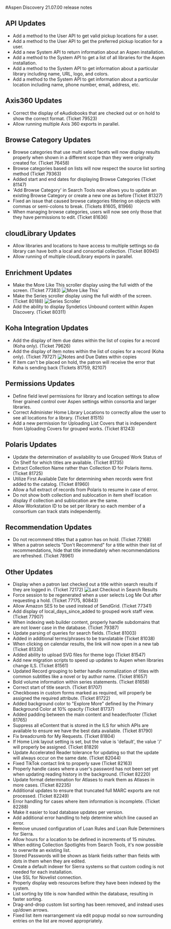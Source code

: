 #Aspen Discovery 21.07.00 release notes
## API Updates
- Add a method to the User API to get valid pickup locations for a user. 
- Add a method to the User API to get the preferred pickup location for a user. 
- Add a new System API to return information about an Aspen installation. 
- Add a method to the System API to get a list of all libraries for the Aspen installation.
- Add a method to the System API to get information about a particular library including name, URL, logo, and colors.
- Add a method to the System API to get information about a particular location including name, phone number, email, address, etc.

## Axis360 Updates
- Correct the display of eAudiobooks that are checked out or on hold to show the correct format. (Ticket 79523)
- Allow running multiple Axis 360 exports in parallel. 

## Browse Category Updates
- Browse categories that use multi select facets will now display results properly when shown in a different scope than they were originally created for. (Ticket 76458)
- Browse categories based on lists will now respect the source list sorting method (Ticket 79363)
- Added start and end dates for displaying Browse Categories (Ticket 81147)
- 'Add Browse Category' in Search Tools now allows you to update an existing Browse Category or create a new one as before (Ticket 81327)
- Fixed an issue that caused browse categories filtering on objects with commas or semi-colons to break. (Tickets 81605, 81966)
- When managing browse categories, users will now see only those that they have permissions to edit. (Ticket 81636)

## cloudLibrary Updates
- Allow libraries and locations to have access to multiple settings so da library can have both a local and consortial collection. (Ticket 80945)
- Allow running of multiple cloudLibrary exports in parallel. 

## Enrichment Updates
- Make the More Like This scroller display using the full width of the screen. (Ticket 77383)
  ![More Like This](/release_notes/images/21_07_00_more_like_this.png)`
- Make the Series scroller display using the full width of the screen. (Ticket 80188)
  ![Series Scroller](/release_notes/images/21_07_00_series_scroller.png)
- Add the ability to display Syndetics Unbound content within Aspen Discovery. (Ticket 80311)

## Koha Integration Updates
- Add the display of item due dates within the list of copies for a record (Koha only). (Ticket 79626)
- Add the display of item notes within the list of copies for a record (Koha only). (Ticket 79727)
  ![Notes and Due Dates within copies](/release_notes/images/21_07_00_show_notes_due_date_in_copies.png)
- If item can't be placed on hold, the patron will receive the error that Koha is sending back (Tickets 81759, 82107)

## Permissions Updates
- Define field level permissions for library and location settings to allow finer grained control over Aspen settings within consortia and larger libraries.  
- Correct Administer Home Library Locations to correctly allow the user to see all locations for a library. (Ticket 81515)
- Add a new permission for Uploading List Covers that is independent from Uploading Covers for grouped works. (Ticket 81243)

## Polaris Updates 
- Update the determination of availability to use Grouped Work Status of On Shelf for which titles are available. (Ticket 81735)
- Extract Collection Name rather than Collection ID for Polaris items. (Ticket 81725)
- Utilize First Available Date for determining when records were first added to the catalog.  (Ticket 81960)
- Allow a full extract of records from Polaris to resume in case of error. 
- Do not show both collection and sublocation in item shelf location display if collection and sublocation are the same.
- Allow Workstation ID to be set per library so each member of a consortium can track stats independently. 

## Recommendation Updates
- Do not recommend titles that a patron has on hold. (Ticket 72168)
- When a patron selects "Don't Recommend" for a title within their list of recommendations, hide that title immediately when recommendations are refreshed. (Ticket 78961)

## Other Updates
- Display when a patron last checked out a title within search results if they are logged in. (Ticket 72172)
  ![Last Checkout in Search Results](/release_notes/images/21_07_00_last_checkout_in_search.png)
- Force session to be regenerated when a user selects Log Me Out after requesting a hold. (Ticket 77175, 80843)
- Allow Amazon SES to be used instead of SendGrid. (Ticket 77341)
- Add display of local_days_since_added to grouped work staff view. (Ticket 77907)
- When indexing web builder content, properly handle subdomains that are not lower case in the database. (Ticket 79387) 
- Update parsing of queries for search fields. (Ticket 81003)  
- Added in additional terms/phrases to be translatable (Ticket 81038)
- When clicking on calendar results, the link will now open in a new tab (Ticket 81330)
- Added ability to upload SVG files for theme logo (Ticket 81547)
- Add new migration scripts to speed up updates to Aspen when libraries change ILS. (Ticket 81561)
- Updated Record grouping to better handle normalization of titles with common subtitles like a novel or by author name. (Ticket 81657)  
- Bold volume information within series statements. (Ticket 81658)
- Correct start of title search. (Ticket 81707)
- Checkboxes in custom forms marked as required, will properly be assigned the required attribute. (Ticket 81722)
- Added background color to "Explore More" defined by the Primary Background Color at 10% opacity (Ticket 81737)
- Added padding between the main content and header/footer (Ticket 81765)
- Suppress all eContent that is stored in the ILS for which APIs are available to ensure we have the best data available. (Ticket 81790)  
- Fix breadcrumb for My Requests. (Ticket 81804)
- If Home Link layout setting is set, but the value is 'default', the value '/' will properly be assigned. (Ticket 81829)
- Update Accelerated Reader tolerance for updating so that the update will always occur on the same date. (Ticket 82044) 
- Fixed TikTok contact link to properly save (Ticket 82163)
- Properly handle cases where a user's password has not been set yet when updating reading history in the background. (Ticket 82220)
- Update format determination for Atlases to mark them as Atlases in more cases. (Ticket 82235)
- Additional updates to ensure that truncated full MARC exports are not processed. (Ticket 82249)  
- Error handling for cases where item information is incomplete. (Ticket 82288)
- Make it easier to load database updates per version. 
- Add additional error handling to help determine which line caused an error. 
- Remove unused configuration of Loan Rules and Loan Rule Determiners for Sierra.
- Allow hours for a location to be defined in increments of 15 minutes.
- When editing Collection Spotlights from Search Tools, it's now possible to overwrite an existing list.
- Stored Passwords will be shown as blank fields rather than fields with dots in them when they are edited. 
- Create a default indexer for Sierra systems so that custom coding is not needed for each installation. 
- Use SSL for Novelist connection. 
- Properly display web resources before they have been indexed by the system. 
- List sorting by title is now handled within the database, resulting in faster sorting.
- Drag-and-drop custom list sorting has been removed, and instead uses up/down arrows.
- Fixed list item rearrangement via edit popup modal so now surrounding entries on the list are moved appropriately.
